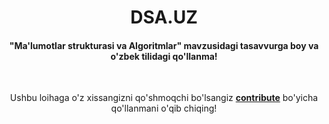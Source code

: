 <h1 align="center"><b>DSA.UZ</b></h1>

<h4 align="center">"Ma'lumotlar strukturasi va Algoritmlar" mavzusidagi tasavvurga boy va o'zbek tilidagi qo'llanma!</h4>

<br>

<p align="center">Ushbu loihaga o'z xissangizni qo'shmoqchi bo'lsangiz <a href="./contribute.md"><b>contribute</b></a> bo'yicha qo'llanmani o'qib chiqing!</p>

<!-- ![alt text](./images/logo.png) -->
